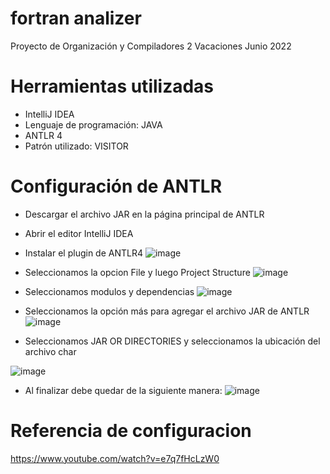 # fortran analizer

Proyecto de Organización y Compiladores 2 Vacaciones Junio 2022

# Herramientas utilizadas

* IntelliJ IDEA
* Lenguaje de programación: JAVA
* ANTLR 4 
* Patrón utilizado: VISITOR

# Configuración de ANTLR

* Descargar el archivo JAR en la página principal de ANTLR
* Abrir el editor IntelliJ IDEA
* Instalar el plugin de ANTLR4 
![image](https://user-images.githubusercontent.com/71232647/200987369-e2f30983-a2c9-455d-a9cd-2320afbecce3.png)

* Seleccionamos la opcion File y luego Project Structure
![image](https://user-images.githubusercontent.com/71232647/200987767-cac9d37f-26e3-487a-8565-d93cf1d95237.png)

* Seleccionamos modulos y dependencias
![image](https://user-images.githubusercontent.com/71232647/200988431-078278d2-a87c-4aaf-a299-15e4210cf92b.png)

* Seleccionamos la opción más para agregar el archivo JAR de ANTLR
![image](https://user-images.githubusercontent.com/71232647/200988687-13778c3c-a4a6-4408-b823-882aeae9d89b.png)

* Seleccionamos JAR OR DIRECTORIES y seleccionamos la ubicación del archivo char

![image](https://user-images.githubusercontent.com/71232647/200994493-e5b19fb6-224c-491c-afea-b0e0524beda4.png)

* Al finalizar debe quedar de la siguiente manera:
![image](https://user-images.githubusercontent.com/71232647/200994668-692abbe2-1efa-45d7-abde-cf2ff7740bd5.png)


# Referencia de configuracion

https://www.youtube.com/watch?v=e7q7fHcLzW0


